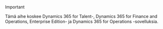 > [!IMPORTANT]
> Tämä aihe koskee Dynamics 365 for Talent-, Dynamics 365 for Finance and Operations, Enterprise Edition- ja Dynamics 365 for Operations -sovelluksia. 
